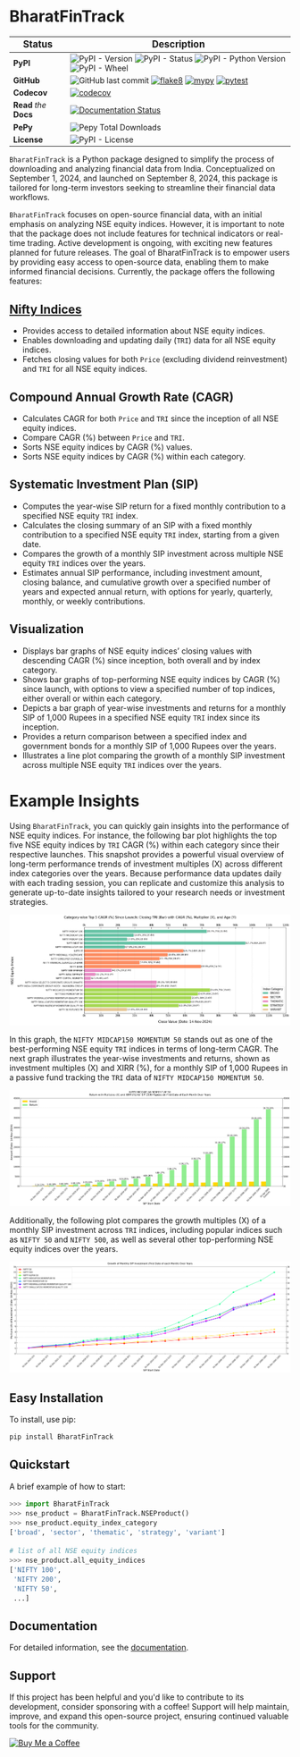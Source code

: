 # BharatFinTrack

| <big>Status</big> | <big>Description</big> |
| --- | --- |
| **PyPI**| ![PyPI - Version](https://img.shields.io/pypi/v/BharatFinTrack) ![PyPI - Status](https://img.shields.io/pypi/status/BharatFinTrack) ![PyPI - Python Version](https://img.shields.io/pypi/pyversions/BharatFinTrack) ![PyPI - Wheel](https://img.shields.io/pypi/wheel/BharatFinTrack) |
| **GitHub** | ![GitHub last commit](https://img.shields.io/github/last-commit/debpal/BharatFinTrack) [![flake8](https://github.com/debpal/BharatFinTrack/actions/workflows/linting.yml/badge.svg)](https://github.com/debpal/BharatFinTrack/actions/workflows/linting.yml)	[![mypy](https://github.com/debpal/BharatFinTrack/actions/workflows/typing.yml/badge.svg)](https://github.com/debpal/BharatFinTrack/actions/workflows/typing.yml) [![pytest](https://github.com/debpal/BharatFinTrack/actions/workflows/testing.yml/badge.svg)](https://github.com/debpal/BharatFinTrack/actions/workflows/testing.yml) |
| **Codecov** | [![codecov](https://codecov.io/github/debpal/BharatFinTrack/graph/badge.svg?token=6DIYX8MUTM)](https://codecov.io/github/debpal/BharatFinTrack) |
| **Read** _the_ **Docs** | [![Documentation Status](https://readthedocs.org/projects/bharatfintrack/badge/?version=latest)](https://bharatfintrack.readthedocs.io/en/latest/?badge=latest) |
| **PePy** | ![Pepy Total Downloads](https://img.shields.io/pepy/dt/BharatFinTrack)|
| **License** | ![PyPI - License](https://img.shields.io/pypi/l/BharatFinTrack) |


`BharatFinTrack` is a Python package designed to simplify the process of downloading and analyzing financial data from India. Conceptualized on September 1, 2024, and launched on September 8, 2024, this package is tailored for long-term investors seeking to streamline their financial data workflows. 

`BharatFinTrack` focuses on open-source financial data, with an initial emphasis on analyzing NSE equity indices. However, it is important to note that the package does not include features for technical indicators or real-time trading. Active development is ongoing, with exciting new features planned for future releases. The goal of BharatFinTrack is to empower users by providing easy access to open-source data, enabling them to make informed financial decisions. Currently, the package offers the following features:


## [Nifty Indices](https://www.niftyindices.com/)
    
* Provides access to detailed information about NSE equity indices.
* Enables downloading and updating daily (`TRI`) data for all NSE equity indices.
* Fetches closing values for both `Price` (excluding dividend reinvestment) and `TRI` for all NSE equity indices.

## Compound Annual Growth Rate (CAGR)
    
* Calculates CAGR for both `Price` and `TRI` since the inception of all NSE equity indices.
* Compare CAGR (%) between `Price` and `TRI`.
* Sorts NSE equity indices by CAGR (%) values.
* Sorts NSE equity indices by CAGR (%) within each category.
    
## Systematic Investment Plan (SIP)
    
* Computes the year-wise SIP return for a fixed monthly contribution to a specified NSE equity `TRI` index. 
* Calculates the closing summary of an SIP with a fixed monthly contribution to a specified NSE equity `TRI` index, starting from a given date.
* Compares the growth of a monthly SIP investment across multiple NSE equity `TRI` indices over the years.
* Estimates annual SIP performance, including investment amount, closing balance, and cumulative growth over a specified number of years and expected annual return, with options for yearly, quarterly, monthly, or weekly contributions.


## Visualization

* Displays bar graphs of NSE equity indices’ closing values with descending CAGR (%) since inception, both overall and by index category.
* Shows bar graphs of top-performing NSE equity indices by CAGR (%) since launch, with options to view a specified number of top indices, either overall or within each category.
* Depicts a bar graph of year-wise investments and returns for a monthly SIP of 1,000 Rupees in a specified NSE equity `TRI` index since its inception.
* Provides a return comparison between a specified index and government bonds for a monthly SIP of 1,000 Rupees over the years.
* Illustrates a line plot comparing the growth of a monthly SIP investment across multiple NSE equity `TRI` indices over the years.


# Example Insights
Using `BharatFinTrack`, you can quickly gain insights into the performance of NSE equity indices. For instance, the following bar plot highlights the top five NSE equity indices by `TRI` CAGR (%) within each category since their respective launches. This snapshot provides a powerful visual overview of long-term performance trends of investment multiples (X) across different index categories over the years. Because performance data updates daily with each trading session, you can replicate and customize this analysis to generate up-to-date insights tailored to your research needs or investment strategies.

![Category-wise Top Five TRI CAGR(%) of NSE Equity Indices](https://github.com/debpal/BharatFinTrack/raw/master/docs/_static/tri_top_cagr_by_category.png)

In this graph, the `NIFTY MIDCAP150 MOMENTUM 50` stands out as one of the best-performing NSE equity `TRI` indices in terms of long-term CAGR. The next graph illustrates the year-wise investments and returns, shown as investment multiples (X) and XIRR (%), for a monthly SIP of 1,000 Rupees in a passive fund tracking the `TRI` data of `NIFTY MIDCAP150 MOMENTUM 50`.


![Year-wise SIP analysis of NIFTY_MIDCAP150_MOMENTUM_50](https://github.com/debpal/BharatFinTrack/raw/master/docs/_static/sip_yearwise_NIFTY_MIDCAP150_MOMENTUM_50.png)

Additionally, the following plot compares the growth multiples (X) of a monthly SIP investment across `TRI` indices, including popular indices such as `NIFTY 50` and `NIFTY 500`, as well as several other top-performing NSE equity indices over the years.


![Year-wise SIP growth comparison across multiple indices](https://github.com/debpal/BharatFinTrack/raw/master/docs/_static/sip_invest_growth_across_indices.png)

## Easy Installation

To install, use pip:

```bash
pip install BharatFinTrack
```

## Quickstart
A brief example of how to start:

```python
>>> import BharatFinTrack
>>> nse_product = BharatFinTrack.NSEProduct()
>>> nse_product.equity_index_category
['broad', 'sector', 'thematic', 'strategy', 'variant']

# list of all NSE equity indices
>>> nse_product.all_equity_indices
['NIFTY 100',
 'NIFTY 200',
 'NIFTY 50',
 ...]
```

## Documentation
For detailed information, see the [documentation](http://bharatfintrack.readthedocs.io/).

## Support

If this project has been helpful and you'd like to contribute to its development, consider sponsoring with a coffee! Support will help maintain, improve, and expand this open-source project, ensuring continued valuable tools for the community.


[![Buy Me a Coffee](https://img.shields.io/badge/☕_Buy_me_a_coffee-FFDD00?style=for-the-badge)](https://www.buymeacoffee.com/debasish_pal)
